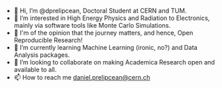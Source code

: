 - 👋 Hi, I’m @dprelipcean, Doctoral Student at CERN and TUM.
- 👀 I’m interested in High Energy Physics and Radiation to Electronics, mainly via software tools like Monte Carlo Simulations.
- 👀 I'm of the opinion that the journey matters, and hence, Open Reproducible Research!
- 🌱 I’m currently learning Machine Learning (ironic, no?) and Data Analysis packages.
- 💞️ I’m looking to collaborate on making Academica Research open and available to all.
- 📫 How to reach me daniel.prelipcean@cern.ch

<!---
dprelipcean/dprelipcean is a ✨ special ✨ repository because its `README.md` (this file) appears on your GitHub profile.
You can click the Preview link to take a look at your changes.
--->
